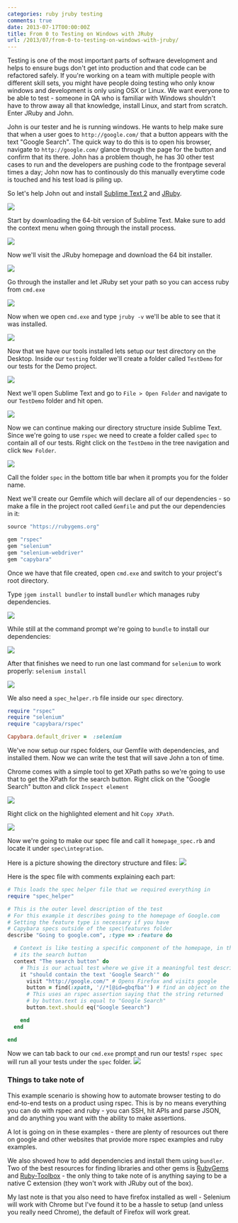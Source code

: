 ```yaml
---
categories: ruby jruby testing
comments: true
date: 2013-07-17T00:00:00Z
title: From 0 to Testing on Windows with JRuby
url: /2013/07/from-0-to-testing-on-windows-with-jruby/
---
```


Testing is one of the most important parts of software development and helps to ensure
bugs don't get into production and that code can be refactored safely.
If you're working on a team with multiple people with different skill sets,
you might have people doing testing who only know windows and development is only
using OSX or Linux. We want everyone to be able to test - someone in QA who is familiar
with Windows shouldn't have to throw away all that knowledge, install Linux, and start from scratch.
Enter JRuby and John.

John is our tester and he is running windows. He wants to help make sure that when a user
goes to `http://google.com/` that a button appears with the text "Google Search".
The quick way to do this is to open his browser, navigate to `http://google.com/`
glance through the page for the button and confirm that its there.
John has a problem though, he has 30 other test cases to run and the developers are pushing code to the frontpage
several times a day; John now has to continously do this manually everytime code is touched and
his test load is piling up.

So let's help John out and install [Sublime Text 2](http://sublimetext.com/2) and [JRuby](http://jruby.org/).

![](/images/jrubytesting/download-sublime.png)

Start by downloading the 64-bit version of Sublime Text.
Make sure to add the context menu when going through the install process.

![](/images/jrubytesting/slt-setup.png)

Now we'll visit the JRuby homepage and download the 64 bit installer.

![](/images/jrubytesting/dl-jruby.png)

Go through the installer and let JRuby set your path so you can access ruby from `cmd.exe`

![](/images/jrubytesting/jruby-path.png)

Now when we open `cmd.exe` and type `jruby -v` we'll be able to see that it was installed.

![](/images/jrubytesting/jruby-cmd.png)

Now that we have our tools installed lets setup our test directory on the Desktop.
Inside our `testing` folder we'll create a folder called `TestDemo` for our tests for the Demo project.

![](/images/jrubytesting/testdemo-folder.png)

Next we'll open Sublime Text and go to `File > Open Folder` and navigate to our `TestDemo` folder and hit open.

![](/images/jrubytesting/slt-openfolder.png)

Now we can continue making our directory structure inside Sublime Text. Since we're going to use `rspec`
we need to create a folder called `spec` to contain all of our tests. Right click on the `TestDemo` in the
tree navigation and click `New Folder`.

![](/images/jrubytesting/slt-newfolder.png)

Call the folder `spec` in the bottom title bar when it prompts you for the folder name.

Next we'll create our Gemfile which will declare all of our dependencies - so make a file in the project root called
`Gemfile` and put the our dependencies in it:

``` ruby
source "https://rubygems.org"

gem "rspec"
gem "selenium"
gem "selenium-webdriver"
gem "capybara"

```

Once we have that file created, open `cmd.exe` and switch to your project's root directory.

Type `jgem install bundler` to install `bundler` which manages ruby dependencies.

![](/images/jrubytesting/bundler.png)

While still at the command prompt we're going to `bundle` to install our dependencies:

![](/images/jrubytesting/bundle.png)

After that finishes we need to run one last command for `selenium` to work properly: `selenium install`

![](/images/jrubytesting/selenium-install.png)

We also need a `spec_helper.rb` file inside our `spec` directory.

``` ruby
require "rspec"
require "selenium"
require "capybara/rspec"

Capybara.default_driver =  :selenium
```

We've now setup our rspec folders, our Gemfile with dependencies, and installed them. Now we can write
the test that will save John a ton of time.

Chrome comes with a simple tool to get XPath paths so we're going to use that to get the XPath
for the search button. Right click on the "Google Search" button and click `Inspect element`

![](/images/jrubytesting/google-inspect.png)

Right click on the highlighted element and hit `Copy XPath`.

![](/images/jrubytesting/google-xpath.png)

Now we're going to make our spec file and call it `homepage_spec.rb` and locate it under `spec\integration`.

Here is a picture showing the directory structure and files:
![](/images/jrubytesting/homepage-spec.png)


Here is the spec file with comments explaining each part:
``` ruby
# This loads the spec helper file that we required everything in
require "spec_helper"

# This is the outer level description of the test
# For this example it describes going to the homepage of Google.com
# Setting the feature type is necessary if you have
# Capybara specs outside of the spec\features folder
describe "Going to google.com", :type => :feature do

  # Context is like testing a specific component of the homepage, in this case
  # its the search button
  context "The search button" do
    # This is our actual test where we give it a meaningful test description
    it "should contain the text 'Google Search'" do
      visit "http://google.com/" # Opens Firefox and visits google
      button = find(:xpath, '//*[@id=gbqfba"') # find an object on the page by its XPath path
      # This uses an rspec assertion saying that the string returned
      # by button.text is equal to "Google Search"
      button.text.should eq("Google Seearch")

    end
  end

end

```


Now we can tab back to our `cmd.exe` prompt and run our tests!
`rspec spec` will run all your tests under the `spec` folder.
![](/images/jrubytesting/rspec-spec.png)


### Things to take note of

This example scenario is showing how to automate browser testing to do end-to-end tests on a product using rspec.
This is by no means everything you can do with rspec and ruby - you can SSH, hit APIs and parse JSON, and do anything
you want with the ability to make assertions.

A lot is going on in these examples - there are plenty of resources out there on google and other websites
that provide more rspec examples and ruby examples.

We also showed how to add dependencies and install them using `bundler`.
Two of the best resources for finding libraries and other gems is
[RubyGems](http://rubygems.org/) and [Ruby-Toolbox](http://ruby-toolbox.com/) - the only thing to take note of
is anything saying to be a native C extension (they won't work with JRuby out of the box).

My last note is that you also need to have firefox installed as well - Selenium will work with Chrome but I've found it to be a
hassle to setup (and unless you really need Chrome), the default of Firefox will work great.
